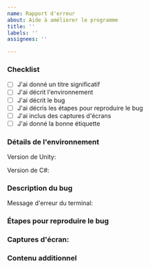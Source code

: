 ```yaml
---
name: Rapport d'erreur
about: Aide à améliorer le programme
title: ''
labels: ''
assignees: ''

---
```


### Checklist

- [ ] J'ai donné un titre significatif
- [ ] J'ai décrit l'environnement
- [ ] J'ai décrit le bug
- [ ] J'ai décris les étapes pour reproduire le bug
- [ ] J'ai inclus des captures d'écrans
- [ ] J'ai donné la bonne étiquette

### Détails de l'environnement

Version de Unity:

Version de C#: 

### Description du bug


Message d'erreur du terminal:



### Étapes pour reproduire le bug


### Captures d'écran:


### Contenu additionnel

